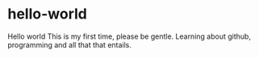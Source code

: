 # hello-world
Hello world
This is my first time, please be gentle.
Learning about github, programming and all that that entails.
